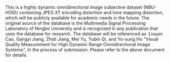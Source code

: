 This is a highly dynamic omnidirectional image subjective dataset (NBU-HOID) containing JPEG XT encoding distortion and tone mapping distortion, which will be publicly available for academic needs in the future. The original source of the database is the Multimedia Signal Processing Laboratory of Ningbo University and is recognized in any publication that uses the database for research. The database will be referenced as :Liuyan Cao, Gangyi Jiang, Zhidi Jiang, Mei Yu, Yubin Qi, and Yo-sung Ho "Visual Quality Measurement for High Dynamic Range Omnidirectional Image Systems", In the process of submission. Please refer to the above document for details.
